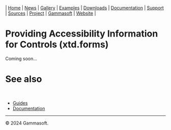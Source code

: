 | [Home](home.md) | [News](news.md) | [Gallery](gallery.md) | [Examples](examples.md) | [Downloads](downloads.md) | [Documentation](documentation.md) | [Support](support.md) | [Sources](https://github.com/gammasoft71/xtd) | [Project](https://sourceforge.net/projects/xtdpro/) | [Gammasoft](gammasoft.md) | [Website](https://gammasoft71.github.io/xtd) |

# Providing Accessibility Information for Controls (xtd.forms)

Coming soon...

# See also
​
* [Guides](guides.md)
* [Documentation](documentation.md)

______________________________________________________________________________________________

© 2024 Gammasoft.

[//]: # (https://learn.microsoft.com/en-us/dotnet/desktop/winforms/controls/provide-accessibility-information?view=netdesktop-6.0)
